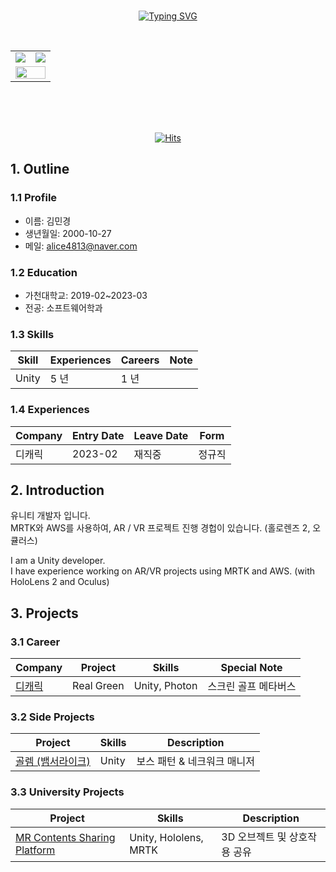<div align="center">
<br>

[![Typing SVG](https://readme-typing-svg.herokuapp.com?font=NanumBarunGothic+Script&color=9D9ED2&size=35&center=true&vCenter=true&width=404&height=53&lines=%E3%80%80%E3%80%80Resume+of+Zlaepek.+%E3%80%80%E3%80%80)](https://git.io/typing-svg)

<br>

<!-- git statistics -->
<table>
    <tr>
        <td>
            <a href="https://github.com/anuraghazra/github-readme-stats">
                <img src="https://github-readme-stats.vercel.app/api?username=zlaepek&show_icons=true&theme=material-palenight&hide_border=true&bg_color=20232a&icon_color=E3E3E3A8&text_color=fff&title_color=918FE0&count_private=true" />
            </a>
        </td>
        <td>
            <a href="https://github.com/anuraghazra/github-readme-stats">
                <img align="center" src="https://github-readme-stats.vercel.app/api/top-langs/?username=zlaepek&layout=compact&show_icons=true&theme=material-palenight&hide_border=true&bg_color=20232a&icon_color=E3E3E3A8&text_color=fff&title_color=918FE0&count_private=true" />
            </a>
        </td>
    </tr>
    <tr>
        <td colspan="2">
            <a href="https://github.com/ashutosh00710/github-readme-activity-graph">
                <img src="https://github-readme-activity-graph.vercel.app/graph?username=zlaepek&theme=react-dark&bg_color=20232a&hide_border=true&line=8A87D0&color=918FE0" width="100%"/>
            </a>
        </td>
    </tr>
</table>

<br><br><br>

[![Hits](https://hits.seeyoufarm.com/api/count/incr/badge.svg?url=https%3A%2F%2Fgithub.com%2Fdevpla&count_bg=%23918FE0&title_bg=%23545454&icon=github.svg&icon_color=%23E7E7E7&title=Views&edge_flat=false)](https://hits.seeyoufarm.com)</div>

</div>

<div>

<h2>1. Outline</h2>
<h3>1.1 Profile</h3>

  - 이름: 김민경
  - 생년월일: 2000-10-27
  - 메일: alice4813@naver.com

<h3>1.2 Education</h3>

  - 가천대학교: 2019-02~2023-03
  - 전공: 소프트웨어학과

<h3>1.3 Skills</h3>

<table>
    <thead>
        <tr>
            <th>Skill</th>
            <th>Experiences</th>
            <th>Careers</th>
            <th>Note</th>
        </tr>
    </thead>
    <tbody>
        <tr>
            <td>Unity</td>
            <td>5 년</td>
            <td>1 년</td>
            <td></td>
        </tr>
    </tbody>
</table>


<h3> 1.4 Experiences </h3>

<table>
    <thead>
        <tr>
            <th>Company</th>
            <th>Entry Date</th>
            <th>Leave Date</th>
            <th>Form</th>
        </tr>
    </thead>
    <tbody>
        <tr>
            <td>디캐릭</td>
            <td>2023-02</td>
            <td>재직중</td>
            <td>정규직</td>
        </tr>
    </tbody>
</table>

<h2> 2. Introduction </h2>

유니티 개발자 입니다. </br>
MRTK와 AWS를 사용하여, AR / VR 프로젝트 진행 경헙이 있습니다. (홀로렌즈 2, 오큘러스) </br>
<!-- 메타버스 (Photon을 사용한 멀티플레이어) 프로젝트에 참여한 경험이 있습니다. 
스크린 골프를 제작하고 있습니다. </br> -->

I am a Unity developer. </br>
I have experience working on AR/VR projects using MRTK and AWS. (with HoloLens 2 and Oculus) </br>
 
<h2> 3. Projects </h2>
<h3> 3.1 Career </h3>

<table>
    <thead>
        <tr>
            <th>Company</th>
            <th>Project</th>
            <th>Skills</th>
            <th>Special Note</th>
        </tr>
    </thead>
    <tbody>
        <tr>
            <td><a href="https://www.dcarrick.co.kr/">디캐릭</a></td>
            <td>Real Green</td>
            <td>Unity, Photon</td>
            <td>스크린 골프 메타버스</td>
        </tr>
    </tbody>
</table>



<h3> 3.2 Side Projects </h3>

<table>
    <thead>
        <tr>
            <th>Project</th>
            <th>Skills</th>
            <th>Description</th>
        </tr>
    </thead>
    <tbody>
        <tr>
            <td><a href="https://github.com/zlaepek/ivern">골렘 (뱀서라이크)</a></td>
            <td>Unity</td>
            <td>보스 패턴 & 네크워크 매니저</td>
        </tr>
    </tbody>
</table>


<h3>  3.3 University Projects </h3>

<table>
    <thead>
        <tr>
            <th>Project</th>
            <th>Skills</th>
            <th>Description</th>
        </tr>
    </thead>
    <tbody>
        <tr>
            <td><a href="https://github.com/zlaepek/zlaepek/wiki/MR-Contents-Sharing-Platform">MR Contents Sharing Platform</a></td>
            <td>Unity, Hololens, MRTK</td>
            <td>3D 오브젝트 및 상호작용 공유</td>
        </tr>
    </tbody>
</table>


</div>

<!--
MR 컨텐츠 제작 플랫폼 (졸업작품 및 학부연구 활동)<br>
기간	2020.06 – 2022.06 (진행중)<br>
장소	가천대학교<br>
활동내용	MR 컨텐츠 제작 플랫폼, 어플리케이션<br>
	Microsoft Azure spatial anchor를 활용하여 디바이스간 모델 및 모델과의 상호작용 공유 프로그램<br>
-	필요 API 및 Library R&D<br>
-	컨텐츠 제작 플랫폼 구현<br>
-	데이터 베이스 구현<br>
https://github.com/CyberFramework/Contents-Creation-Platform/wiki<br>
https://www.youtube.com/watch?v=14QBlcedAoQ&t=3s (데모)  <br>

<br>
가구배치 시뮬레이션 프로그램 (알고리즘 팀프로젝트)<br>
기간	2020.10 – 2020.12<br>
장소	가천대학교 알고리즘<br>
활동내용	유니티를 활용한 가구배치 시뮬레이션 프로그램<br>
	알고리즘 수업의 팀프로젝트 일환으로, 가구 배치를 위한 시뮬레이션 프로그램 제작<br>
-	기획, UI 및 visualization 구현<br>
https://github.com/zlaepek/Furniture-Auto-Arrangement<br>
<br>

가천대학교 게임제작 동아리 (하눌신폭)<br>
기간:	2019.04 – 2023.02<br>
장소:	가천대학교 게임제작 동아리 (하눌신폭)<br>
활동내용:	유니티 스터디<br>
	유니티 기본 인터페이스 및 기초 기능 탐색 스터디<br>
	2020 여름 하눌신폭 게임잼<br>
-->

<!--
메인 스펙<br>
[![My Skills](https://skillicons.dev/icons?i=unity,cs)](https://skillicons.dev)<br>

프론트<br>
[![My Skills](https://skillicons.dev/icons?i=redux,react,css,androidstudio)](https://skillicons.dev)<br>
백<br>
[![My Skills](https://skillicons.dev/icons?i=spring,mysql,maven,gradle,hibernate,gitlab,github,git,docker)](https://skillicons.dev)<br>
클라우드<br>
[![My Skills](https://skillicons.dev/icons?i=aws)](https://skillicons.dev)<br>

언어<br>
[![My Skills](https://skillicons.dev/icons?i=py,js,java,html,md)](https://skillicons.dev)<br>
툴<br>
[![My Skills](https://skillicons.dev/icons?i=visualstudio,vscode,idea,eclipse)](https://skillicons.dev)<br>

사용해봄<br>
[![My Skills](https://skillicons.dev/icons?i=vim,kubernetes,linux,jenkins,flutter,figma,arduino,nginx,nodejs,pytorch,tensorflow)](https://skillicons.dev)<br>



<!--
<p align='center'> Decorate GitHub Profile or any Repo like me! </p>
<p align='center'>
  <a href="https://github.com/kyechan99/capsule-render/labels/Idea">
    <img src="https://img.shields.io/badge/IDEA%20ISSUE%20-%23F7DF1E.svg?&style=for-the-badge&&logoColor=white"/>
  </a>
  <a href="#demo">
    <img src="https://img.shields.io/badge/DEMO%20-%234FC08D.svg?&style=for-the-badge&&logoColor=white"/>
  </a>
</p>
-->


<!--
**zlaepek/zlaepek** is a ✨ _special_ ✨ repository because its `README.md` (this file) appears on your GitHub profile.

Here are some ideas to get you started:

- 🔭 I’m currently working on ...
- 🌱 I’m currently learning ...
- 👯 I’m looking to collaborate on ...
- 🤔 I’m looking for help with ...
- 💬 Ask me about ...
- 📫 How to reach me: ...
- 😄 Pronouns: ...
- ⚡ Fun fact: ...
-->

